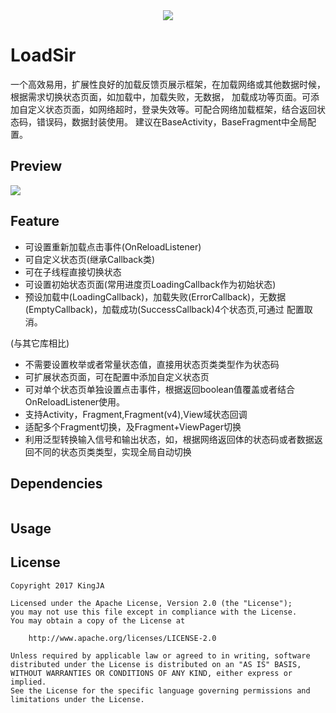 <div align="center"><img src="res/rxbus.png"/></div>

# LoadSir

一个高效易用，扩展性良好的加载反馈页展示框架，在加载网络或其他数据时候，根据需求切换状态页面，如加载中，加载失败，无数据，
加载成功等页面。可添加自定义状态页面，如网络超时，登录失效等。可配合网络加载框架，结合返回状态码，错误码，数据封装使用。
建议在BaseActivity，BaseFragment中全局配置。

## Preview
![](res/rxbus2.gif)

## Feature
* 可设置重新加载点击事件(OnReloadListener)
* 可自定义状态页(继承Callback类)
* 可在子线程直接切换状态
* 可设置初始状态页面(常用进度页LoadingCallback作为初始状态)
* 预设加载中(LoadingCallback)，加载失败(ErrorCallback)，无数据(EmptyCallback)，加载成功(SuccessCallback)4个状态页,可通过
配置取消。

(与其它库相比)

* 不需要设置枚举或者常量状态值，直接用状态页类类型作为状态码
* 可扩展状态页面，可在配置中添加自定义状态页
* 可对单个状态页单独设置点击事件，根据返回boolean值覆盖或者结合OnReloadListener使用。
* 支持Activity，Fragment,Fragment(v4),View域状态回调
* 适配多个Fragment切换，及Fragment+ViewPager切换
* 利用泛型转换输入信号和输出状态，如，根据网络返回体的状态码或者数据返回不同的状态页类类型，实现全局自动切换

## Dependencies

```groovy

```

## Usage

## License

    Copyright 2017 KingJA

    Licensed under the Apache License, Version 2.0 (the "License");
    you may not use this file except in compliance with the License.
    You may obtain a copy of the License at

        http://www.apache.org/licenses/LICENSE-2.0

    Unless required by applicable law or agreed to in writing, software
    distributed under the License is distributed on an "AS IS" BASIS,
    WITHOUT WARRANTIES OR CONDITIONS OF ANY KIND, either express or implied.
    See the License for the specific language governing permissions and
    limitations under the License.
